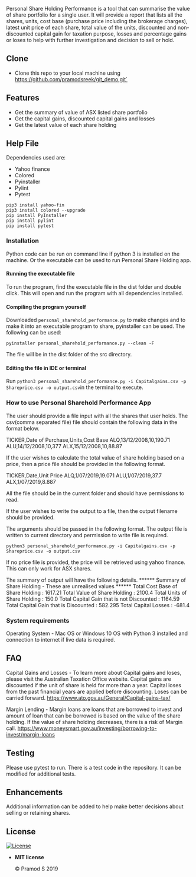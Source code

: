 Personal Share Holding Performance is a tool that can summarise the value of share portfolio
for a single user. It will provide a report that lists all the shares, units, cost base (purchase price including the brokerage charges), latest unit price of each share, total value of the units, discounted and non-discounted capital gain for taxation purpose, losses and percentage gains or loses to help with further investigation and decision to sell or hold. 



## Clone

- Clone this repo to your local machine using https://github.com/pramodsreek/git_demo.git`

## Features

- Get the summary of value of ASX listed share portfolio
- Get the capital gains, discounted capital gains and losses
- Get the latest value of each share holding

## Help File

Dependencies used are:

- Yahoo finance
- Colored 
- Pyinstaller
- Pylint
- Pytest

```
pip3 install yahoo-fin
pip3 install colored --upgrade
pip install PyInstaller
pip install pylint
pip install pytest
```

### **Installation**

Python code can be run on command line if python 3 is installed on the machine. Or the executable can be used to run Personal Share Holding app.

#### Running the executable file

To run the program, find the executable file in the dist folder and double click. This will open and run the program with all dependencies installed.

#### Compiling the program yourself

Downloaded `personal_sharehold_performance.py` to make changes and to make it into an executable program to share, pyinstaller can be used. The following can be used:

```
pyinstaller personal_sharehold_performance.py --clean -F
```

The file will be in the dist folder of the src directory.

#### Editing the file in IDE or terminal

 Run `python3 personal_sharehold_performance.py -i Capitalgains.csv -p Shareprice.csv -o output.csv`in the terminal to execute.

### How to use Personal Sharehold Performance App

The user should provide a file input with all the shares that user holds. The csv(comma
separated file) file should contain the following data in the format below.

TICKER,Date of Purchase,Units,Cost Base
ALQ,13/12/2008,10,190.71
ALU,14/12/2008,10,377
ALX,15/12/2008,10,88.87

If the user wishes to calculate the total value of share holding based on a price, then a
price file should be provided in the following format. 

TICKER,Date,Unit Price
ALQ,1/07/2019,19.071
ALU,1/07/2019,37.7
ALX,1/07/2019,8.887

All the file should be in the current folder and should have permissions to read.

If the user wishes to write the output to a file, then the output filename should be provided.

The arguments should be passed in the following format. The output file is written to current
directory and permission to write file is required.

`python3 personal_sharehold_performance.py -i Capitalgains.csv -p Shareprice.csv -o output.csv`

If no price file is provided, the price will be retrieved using yahoo finance. This can only
work for ASX shares.

The summary of output will have the following details.
****** Summary of Share Holding - These are unrealised values ******
Total Cost Base of Share Holding : 1617.21
Total Value of Share Holding : 2100.4
Total Units of Share Holding : 150.0
Total Capital Gain that is not Discounted : 1164.59
Total Capital Gain that is Discounted : 582.295
Total Capital Losses : -681.4



### System requirements

Operating System - Mac OS or Windows 10 OS with Python 3 installed and connection to internet if live data is required.

## FAQ

Capital Gains and Losses - To learn more about Capital gains and loses, please visit the Australian Taxation Office website. Capital gains are discounted if the unit of share is held for more than a year. Capital loses from the past financial years are applied before discounting. Loses can be carried forward.  https://www.ato.gov.au/General/Capital-gains-tax/

Margin Lending - Margin loans are loans that are borrowed to invest and amount of loan that can be borrowed is based on the value of the share holding. If the value of share holding decreases, there is a risk of Margin call. https://www.moneysmart.gov.au/investing/borrowing-to-invest/margin-loans

## Testing

Please use pytest to run. There is a test code in the repository. It can be modified for additional tests.

## Enhancements

Additional information can be added to help make better decisions about selling or retaining shares. 

## License

[![License](https://camo.githubusercontent.com/107590fac8cbd65071396bb4d04040f76cde5bde/687474703a2f2f696d672e736869656c64732e696f2f3a6c6963656e73652d6d69742d626c75652e7376673f7374796c653d666c61742d737175617265)](http://badges.mit-license.org/)

- **MIT license**

  ©️ Pramod S 2019